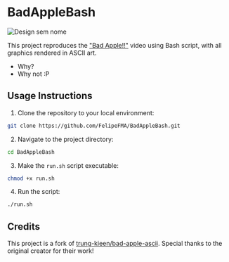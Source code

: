 # BadAppleBash

![Design sem nome](https://github.com/user-attachments/assets/329e599e-2284-4d9d-8936-3c166f85334d)

This project reproduces the ["Bad Apple!!"](https://youtu.be/9lNZ_Rnr7Jc?si=ROgXrVvdx13oKPM4) video using Bash script, with all graphics rendered in ASCII art.

- Why?
- Why not :P



## Usage Instructions
01. Clone the repository to your local environment:
```bash
git clone https://github.com/FelipeFMA/BadAppleBash.git
```

02. Navigate to the project directory:
```bash
cd BadAppleBash
```

03. Make the `run.sh` script executable:
```bash
chmod +x run.sh
```

04. Run the script:
```bash
./run.sh
```

## Credits

This project is a fork of [trung-kieen/bad-apple-ascii](https://github.com/trung-kieen/bad-apple-ascii). Special thanks to the original creator for their work!
